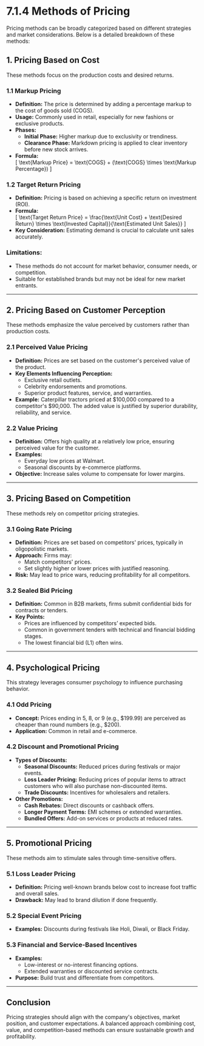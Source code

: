 # 7.1.4 Methods of Pricing

Pricing methods can be broadly categorized based on different strategies and market considerations. Below is a detailed breakdown of these methods:

## 1. **Pricing Based on Cost**
These methods focus on the production costs and desired returns.

### 1.1 **Markup Pricing**
- **Definition:** The price is determined by adding a percentage markup to the cost of goods sold (COGS).
- **Usage:** Commonly used in retail, especially for new fashions or exclusive products.
- **Phases:**
  - **Initial Phase:** Higher markup due to exclusivity or trendiness.
  - **Clearance Phase:** Markdown pricing is applied to clear inventory before new stock arrives.
- **Formula:**  
  \[
  \text{Markup Price} = \text{COGS} + (\text{COGS} \times \text{Markup Percentage})
  \]

### 1.2 **Target Return Pricing**
- **Definition:** Pricing is based on achieving a specific return on investment (ROI).
- **Formula:**  
  \[
  \text{Target Return Price} = \frac{\text{Unit Cost} + \text{Desired Return} \times \text{Invested Capital}}{\text{Estimated Unit Sales}}
  \]
- **Key Consideration:** Estimating demand is crucial to calculate unit sales accurately.

### Limitations:
- These methods do not account for market behavior, consumer needs, or competition.
- Suitable for established brands but may not be ideal for new market entrants.

---

## 2. **Pricing Based on Customer Perception**
These methods emphasize the value perceived by customers rather than production costs.

### 2.1 **Perceived Value Pricing**
- **Definition:** Prices are set based on the customer's perceived value of the product.
- **Key Elements Influencing Perception:**
  - Exclusive retail outlets.
  - Celebrity endorsements and promotions.
  - Superior product features, service, and warranties.
- **Example:** Caterpillar tractors priced at $100,000 compared to a competitor's $90,000. The added value is justified by superior durability, reliability, and service.

### 2.2 **Value Pricing**
- **Definition:** Offers high quality at a relatively low price, ensuring perceived value for the customer.
- **Examples:**
  - Everyday low prices at Walmart.
  - Seasonal discounts by e-commerce platforms.
- **Objective:** Increase sales volume to compensate for lower margins.

---

## 3. **Pricing Based on Competition**
These methods rely on competitor pricing strategies.

### 3.1 **Going Rate Pricing**
- **Definition:** Prices are set based on competitors' prices, typically in oligopolistic markets.
- **Approach:** Firms may:
  - Match competitors' prices.
  - Set slightly higher or lower prices with justified reasoning.
- **Risk:** May lead to price wars, reducing profitability for all competitors.

### 3.2 **Sealed Bid Pricing**
- **Definition:** Common in B2B markets, firms submit confidential bids for contracts or tenders.
- **Key Points:**
  - Prices are influenced by competitors’ expected bids.
  - Common in government tenders with technical and financial bidding stages.
  - The lowest financial bid (L1) often wins.

---

## 4. **Psychological Pricing**
This strategy leverages consumer psychology to influence purchasing behavior.

### 4.1 **Odd Pricing**
- **Concept:** Prices ending in 5, 8, or 9 (e.g., $199.99) are perceived as cheaper than round numbers (e.g., $200).
- **Application:** Common in retail and e-commerce.

### 4.2 **Discount and Promotional Pricing**
- **Types of Discounts:**
  - **Seasonal Discounts:** Reduced prices during festivals or major events.
  - **Loss Leader Pricing:** Reducing prices of popular items to attract customers who will also purchase non-discounted items.
  - **Trade Discounts:** Incentives for wholesalers and retailers.
- **Other Promotions:**
  - **Cash Rebates:** Direct discounts or cashback offers.
  - **Longer Payment Terms:** EMI schemes or extended warranties.
  - **Bundled Offers:** Add-on services or products at reduced rates.

---

## 5. **Promotional Pricing**
These methods aim to stimulate sales through time-sensitive offers.

### 5.1 **Loss Leader Pricing**
- **Definition:** Pricing well-known brands below cost to increase foot traffic and overall sales.
- **Drawback:** May lead to brand dilution if done frequently.

### 5.2 **Special Event Pricing**
- **Examples:** Discounts during festivals like Holi, Diwali, or Black Friday.

### 5.3 **Financial and Service-Based Incentives**
- **Examples:**
  - Low-interest or no-interest financing options.
  - Extended warranties or discounted service contracts.
- **Purpose:** Build trust and differentiate from competitors.

---

## Conclusion
Pricing strategies should align with the company's objectives, market position, and customer expectations. A balanced approach combining cost, value, and competition-based methods can ensure sustainable growth and profitability.

